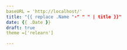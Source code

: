 ```yaml
---
baseURL = 'http://localhost/'
title: "{{ replace .Name "-" " " | title }}"
date: {{ .Date }}
draft: true
theme =['relearn']

---
```

